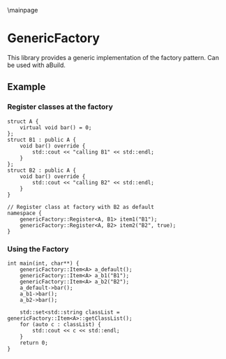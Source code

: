\mainpage
# GenericFactory

This library provides a generic implementation of the factory pattern. Can be used with aBuild.

## Example
### Register classes at the factory

	struct A {
		virtual void bar() = 0;
	};
	struct B1 : public A {
		void bar() override {
			std::cout << "calling B1" << std::endl;
		}
	};
	struct B2 : public A {
		void bar() override {
			std::cout << "calling B2" << std::endl;
		}
	}
	
	// Register class at factory with B2 as default
	namespace {
		genericFactory::Register<A, B1> item1("B1");
		genericFactory::Register<A, B2> item2("B2", true);
	}

### Using the Factory

	int main(int, char**) {
		genericFactory::Item<A> a_default();
		genericFactory::Item<A> a_b1("B1");
		genericFactory::Item<A> a_b2("B2");
		a_default->bar();
		a_b1->bar();
		a_b2->bar();
	
		std::set<std::string classList = genericFactory::Item<A>::getClassList();
		for (auto c : classList) {
			std::cout << c << std::endl;
		}
		return 0;
	}

